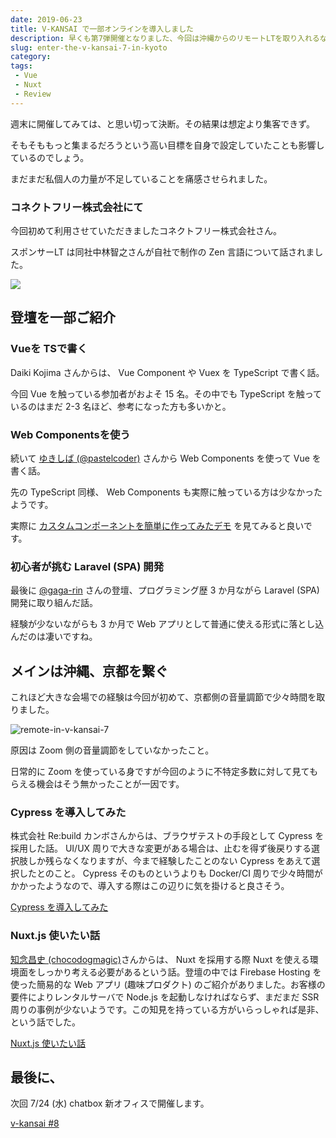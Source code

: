 ```yaml
---
date: 2019-06-23
title: V-KANSAI で一部オンラインを導入しました
description: 早くも第7弾開催となりました、今回は沖縄からのリモートLTを取り入れるなど挑戦はまだまだ続きます。
slug: enter-the-v-kansai-7-in-kyoto
category: 
tags: 
 - Vue
 - Nuxt
 - Review
---
```


週末に開催してみては、と思い切って決断。その結果は想定より集客できず。

そもそももっと集まるだろうという高い目標を自身で設定していたことも影響しているのでしょう。

まだまだ私個人の力量が不足していることを痛感させられました。

### コネクトフリー株式会社にて

今回初めて利用させていただきましたコネクトフリー株式会社さん。

スポンサーLT は同社中林智之さんが自社で制作の Zen 言語について話されました。

![](https://i.imgur.com/5dhWgjx.jpg)

## 登壇を一部ご紹介

### Vueを TSで書く

Daiki Kojima さんからは、 Vue Component や Vuex を TypeScript で書く話。

今回 Vue を触っている参加者がおよそ 15 名。その中でも TypeScript を触っているのはまだ 2-3 名ほど、参考になった方も多いかと。

### Web Componentsを使う

続いて [ゆきしば (@pastelcoder)](https://twitter.com/pastelcoder) さんから Web Components を使って Vue を書く話。

先の TypeScript 同様、 Web Components も実際に触っている方は少なかったようです。

実際に [カスタムコンポーネントを簡単に作ってみたデモ](https://github.com/yukishiba/demo-vue-custom-element/) を見てみると良いです。

### 初心者が挑む Laravel (SPA) 開発

最後に [@gaga-rin](https://twitter.com/gaga-rin) さんの登壇、プログラミング歴 3 か月ながら Laravel (SPA) 開発に取り組んだ話。

経験が少ないながらも 3 か月で Web アプリとして普通に使える形式に落とし込んだのは凄いですね。

## メインは沖縄、京都を繋ぐ

これほど大きな会場での経験は今回が初めて、京都側の音量調節で少々時間を取りました。

![remote-in-v-kansai-7](//images.ctfassets.net/gzkue3szf85p/72f1CZrOAolWGRaGMYGSeh/d52a05d11c3bf656ac3a0db6e85f1908/remote.png)

原因は Zoom 側の音量調節をしていなかったこと。

日常的に Zoom を使っている身ですが今回のように不特定多数に対して見てもらえる機会はそう無かったことが一因です。

### Cypress を導入してみた

株式会社 Re:build カンボさんからは、ブラウザテストの手段として Cypress を採用した話。 UI/UX 周りで大きな変更がある場合は、止むを得ず後戻りする選択肢しか残らなくなりますが、今まで経験したことのない Cypress をあえて選択したとのこと。 Cypress そのものというよりも Docker/CI 周りで少々時間がかかったようなので、導入する際はこの辺りに気を掛けると良さそう。

<a class="link-preview" href="https://speakerdeck.com/bumptakayuki/cypresswodao-ru-sitemita">Cypress を導入してみた</a>

### Nuxt.js 使いたい話

[知念昌史 (chocodogmagic)](https://twitter.com/chocodogmagic)さんからは、 Nuxt を採用する際 Nuxt を使える環境面をしっかり考える必要があるという話。登壇の中では Firebase Hosting を使った簡易的な Web アプリ (趣味プロダクト) のご紹介がありました。お客様の要件によりレンタルサーバで Node.js を起動しなければならず、まだまだ SSR 周りの事例が少ないようです。この知見を持っている方がいらっしゃれば是非、という話でした。

<a class="link-preview" href="https://speakerdeck.com/chinen/v-kansai-meetup-number-8">Nuxt.js 使いたい話</a>

## 最後に、

次回 7/24 (水) chatbox 新オフィスで開催します。

<a class="link-preview" href="https://vuekansai.connpass.com/event/136514/">v-kansai #8</a>

